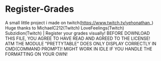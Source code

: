 # Register-Grades
A small little project i made on twitch(https://www.twitch.tv/yehonathan_) Huge thanks to MichaelC212(Twitch) LoveFeelings(Twitch) Subzidion(Twitch) | Register your grades visually!
BEFORE DOWNLOAD THIS FILE, YOU AGREE TO HAVE READ AND AGREED TO THE LICENSE!
ATM THE MODULE "PRETTYTABLE" DOES ONLY DISPLAY CORRECTLY IN CMD(COMMAND PROMPT)! MIGHT WORK IN IDLE IF YOU HANDLE THE FORMATTING ON YOUR OWN!
